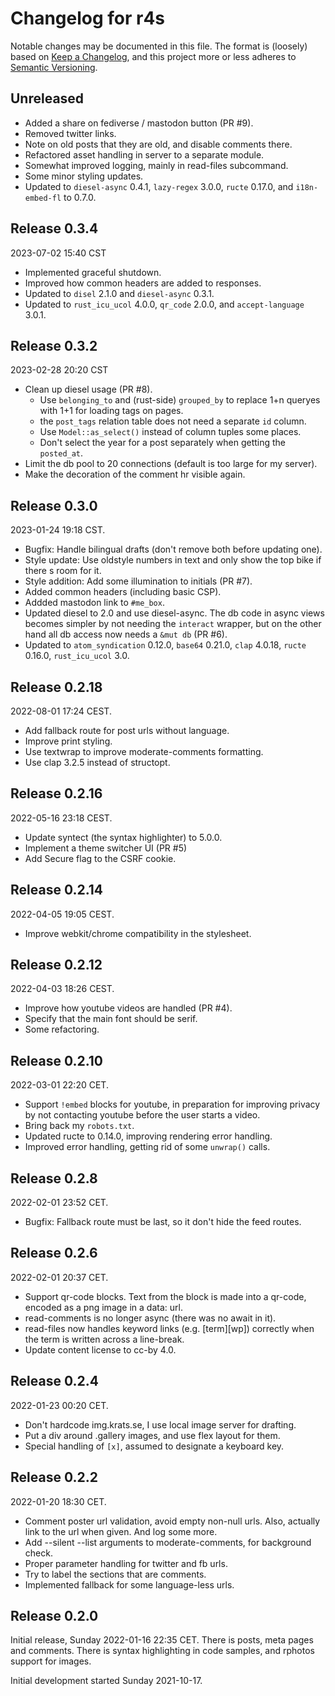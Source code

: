 # Changelog for r4s

Notable changes may be documented in this file.
The format is (loosely) based on
[Keep a Changelog](https://keepachangelog.com/en/1.0.0/), and this
project more or less adheres to
[Semantic Versioning](https://semver.org/spec/v2.0.0.html).

## Unreleased

* Added a share on fediverse / mastodon button (PR #9).
* Removed twitter links.
* Note on old posts that they are old, and disable comments there.
* Refactored asset handling in server to a separate module.
* Somewhat improved logging, mainly in read-files subcommand.
* Some minor styling updates.
* Updated to `diesel-async` 0.4.1, `lazy-regex` 3.0.0, `ructe` 0.17.0,
  and `i18n-embed-fl` to 0.7.0.


## Release 0.3.4
2023-07-02 15:40 CST

* Implemented graceful shutdown.
* Improved how common headers are added to responses.
* Updated to `disel` 2.1.0 and `diesel-async` 0.3.1.
* Updated to `rust_icu_ucol` 4.0.0, `qr_code` 2.0.0, and
  `accept-language` 3.0.1.


## Release 0.3.2
2023-02-28 20:20 CST

* Clean up diesel usage (PR #8).
  - Use `belonging_to` and (rust-side) `grouped_by` to replace 1+n
    queryes with 1+1 for loading tags on pages.
  - the `post_tags` relation table does not need a separate `id` column.
  - Use `Model::as_select()` instead of column tuples some places.
  - Don't select the year for a post separately when getting the `posted_at`.
* Limit the db pool to 20 connections (default is too large for my server).
* Make the decoration of the comment hr visible again.


## Release 0.3.0
2023-01-24 19:18 CST.

* Bugfix: Handle bilingual drafts (don't remove both before updating one).
* Style update: Use oldstyle numbers in text and only show the top
  bike if there s room for it.
* Style addition: Add some illumination to initials (PR #7).
* Added common headers (including basic CSP).
* Addded mastodon link to `#me_box`.
* Updated diesel to 2.0 and use diesel-async.  The db code in async
  views becomes simpler by not needing the `interact` wrapper, but on
  the other hand all db access now needs a `&mut db` (PR #6).
* Updated to `atom_syndication` 0.12.0, `base64` 0.21.0, `clap` 4.0.18,
 `ructe` 0.16.0, `rust_icu_ucol` 3.0.


## Release 0.2.18
2022-08-01 17:24 CEST.

* Add fallback route for post urls without language.
* Improve print styling.
* Use textwrap to improve moderate-comments formatting.
* Use clap 3.2.5 instead of structopt.


## Release 0.2.16
2022-05-16 23:18 CEST.

* Update syntect (the syntax highlighter) to 5.0.0.
* Implement a theme switcher UI (PR #5)
* Add Secure flag to the CSRF cookie.


## Release 0.2.14
2022-04-05 19:05 CEST.

* Improve webkit/chrome compatibility in the stylesheet.


## Release 0.2.12
2022-04-03 18:26 CEST.

* Improve how youtube videos are handled (PR #4).
* Specify that the main font should be serif.
* Some refactoring.


## Release 0.2.10
2022-03-01 22:20 CET.

* Support `!embed` blocks for youtube, in preparation for improving
  privacy by not contacting youtube before the user starts a video.
* Bring back my `robots.txt`.
* Updated ructe to 0.14.0, improving rendering error handling.
* Improved error handling, getting rid of some `unwrap()` calls.


## Release 0.2.8
2022-02-01 23:52 CET.

* Bugfix: Fallback route must be last, so it don't hide the feed routes.


## Release 0.2.6
2022-02-01 20:37 CET.

* Support qr-code blocks.  Text from the block is made into a qr-code,
  encoded as a png image in a data: url.
* read-comments is no longer async (there was no await in it).
* read-files now handles keyword links (e.g. [term][wp]) correctly
  when the term is written across a line-break.
* Update content license to cc-by 4.0.


## Release 0.2.4
2022-01-23 00:20 CET.

* Don't hardcode img.krats.se, I use local image server for drafting.
* Put a div around .gallery images, and use flex layout for them.
* Special handling of `[x]`, assumed to designate a keyboard key.


## Release 0.2.2
2022-01-20 18:30 CET.

* Comment poster url validation, avoid empty non-null urls.
  Also, actually link to the url when given.  And log some more.
* Add --silent --list arguments to moderate-comments, for background check.
* Proper parameter handling for twitter and fb urls.
* Try to label the sections that are comments.
* Implemented fallback for some language-less urls.


## Release 0.2.0

Initial release, Sunday 2022-01-16 22:35 CET.
There is posts, meta pages and comments.
There is syntax highlighting in code samples, and rphotos support for
images.

Initial development started Sunday 2021-10-17.
